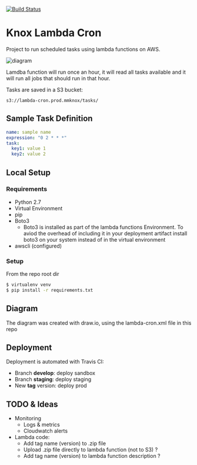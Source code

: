 [![Build Status](https://travis-ci.com/MediaMath/knox-lambda-cron.svg?token=tMt81cZ8XUGin1RurU5s&branch=master)](https://travis-ci.com/MediaMath/knox-lambda-cron)

# Knox Lambda Cron

Project to run scheduled tasks using lambda functions on AWS.

![diagram](/diagram.png)

Lamdba function will run once an hour, it will read all tasks available and it
will run all jobs that should run in that hour.

Tasks are saved in a S3 bucket:

```
s3://lambda-cron.prod.mmknox/tasks/
```

## Sample Task Definition

``` yaml
name: sample name
expression: "0 2 * * *"
task:
  key1: value 1
  key2: value 2
```

## Local Setup

### Requirements
- Python 2.7
- Virtual Environment
- pip
- Boto3
  - Boto3 is installed as part of the lambda functions Environment.  To aviod the overhead of including it in your deployment artifact install boto3 on your system instead of in the virtual environment
- awscli (configured)

### Setup
From the repo root dir
``` bash
$ virtualenv venv
$ pip install -r requirements.txt
```

## Diagram
The diagram was created with draw.io, using the lambda-cron.xml file in this repo

## Deployment
Deployment is automated with Travis CI:

* Branch **develop**: deploy sandbox
* Branch **staging**: deploy staging
* New **tag** version: deploy prod

## TODO & Ideas

* Monitoring
    * Logs & metrics
    * Cloudwatch alerts
* Lambda code:
    * Add tag name (version) to .zip file
    * Upload .zip file directly to lambda function (not to S3) ?
    * Add tag name (version) to lambda function description ?